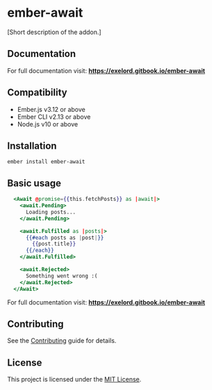 # ember-await

\[Short description of the addon.\]

## Documentation

For full documentation visit: **https://exelord.gitbook.io/ember-await**

## Compatibility

* Ember.js v3.12 or above
* Ember CLI v2.13 or above
* Node.js v10 or above

## Installation

```text
ember install ember-await
```

## Basic usage

```hbs
  <Await @promise={{this.fetchPosts}} as |await|>
    <await.Pending>
      Loading posts...
    </await.Pending>

    <await.Fulfilled as |posts|>
      {{#each posts as |post|}}
        {{post.title}}
      {{/each}}
    </await.Fulfilled>

    <await.Rejected>
      Something went wrong :(
    </await.Rejected>
  </Await>
```

For full documentation visit: **https://exelord.gitbook.io/ember-await**

## Contributing

See the [Contributing](misc/contributing.md) guide for details.

## License

This project is licensed under the [MIT License](misc/license.md).

